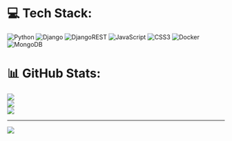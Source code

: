 
# 💻 Tech Stack:
![Python](https://img.shields.io/badge/python-3670A0?style=for-the-badge&logo=python&logoColor=ffdd54) ![Django](https://img.shields.io/badge/django-%23092E20.svg?style=for-the-badge&logo=django&logoColor=white) ![DjangoREST](https://img.shields.io/badge/DJANGO-REST-ff1709?style=for-the-badge&logo=django&logoColor=white&color=ff1709&labelColor=gray) ![JavaScript](https://img.shields.io/badge/javascript-%23323330.svg?style=for-the-badge&logo=javascript&logoColor=%23F7DF1E) ![CSS3](https://img.shields.io/badge/css3-%231572B6.svg?style=for-the-badge&logo=css3&logoColor=white) ![Docker](https://img.shields.io/badge/docker-%230db7ed.svg?style=for-the-badge&logo=docker&logoColor=white) ![MongoDB](https://img.shields.io/badge/MongoDB-%234ea94b.svg?style=for-the-badge&logo=mongodb&logoColor=white)
# 📊 GitHub Stats:
![](https://github-readme-stats.vercel.app/api?username=RajChandan&theme=dark&hide_border=false&include_all_commits=false&count_private=false)<br/>
![](https://github-readme-streak-stats.herokuapp.com/?user=RajChandan&theme=dark&hide_border=false)<br/>
![](https://github-readme-stats.vercel.app/api/top-langs/?username=RajChandan&theme=dark&hide_border=false&include_all_commits=false&count_private=false&layout=compact)

---
<!--![snake gif](https://github.com/RajChandan/RajChandan/blob/output/github-snake-dark.svg) -->
[![](https://visitcount.itsvg.in/api?id=RajChandan&icon=0&color=0)](https://visitcount.itsvg.in)


<!-- Proudly created with GPRM ( https://gprm.itsvg.in ) -->
